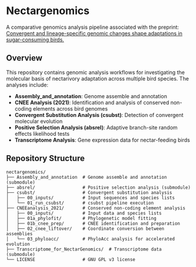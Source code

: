 # Nectargenomics

A comparative genomics analysis pipeline associated with the preprint: [Convergent and lineage-specific genomic changes shape adaptations in sugar-consuming birds.](https://www.biorxiv.org/content/10.1101/2024.08.30.610474v1)

## Overview

This repository contains genomic analysis workflows for investigating the molecular basis of nectarivory adaptation across multiple bird species. The analyses include:

- **Assembly_and_annotation**: Genome assemble and annotation
- **CNEE Analysis (2021)**: Identification and analysis of conserved non-coding elements across bird genomes
- **Convergent Substitution Analysis (csubst)**: Detection of convergent molecular evolution
- **Positive Selection Analysis (absrel)**: Adaptive branch-site random effects likelihood tests
- **Transcriptome Analysis**: Gene expression data for nectar-feeding birds

## Repository Structure

```
nectargenomics/
├── Assembly_and_annotation  # Genome assemble and annotation (submodule)
├── absrel/                  # Positive selection analysis (submodule)
├── csubst/                  # Convergent substitution analysis
│   ├── 00_inputs/           # Input sequences and species lists
│   └── 01_run_csubst/       # csubst pipeline execution
├── CNEEanalysis_2021/       # Conserved non-coding element analysis
│   ├── 00_inputs/           # Input data and species lists
│   ├── 01a_phylofit/        # Phylogenetic model fitting
│   ├── 01b_cnee_prep/       # CNEE identification and preparation
│   ├── 02_cnee_liftover/    # Coordinate conversion between assemblies
│   └── 03_phyloacc/         # PhyloAcc analysis for accelerated evolution
├── Transcriptome_for_NectarGenomics/  # Transcriptome data (submodule)
└── LICENSE                  # GNU GPL v3 license
```
